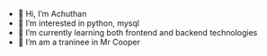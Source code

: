 - 👋 Hi, I’m Achuthan
- 👀 I’m interested in python, mysql 
- 🌱 I’m currently learning both frontend and backend technologies
- 💞️ I’m am a traninee in Mr Cooper 

<!---
achuthan11/achuthan11 is a ✨ special ✨ repository because its `README.md` (this file) appears on your GitHub profile.
You can click the Preview link to take a look at your changes.
--->
